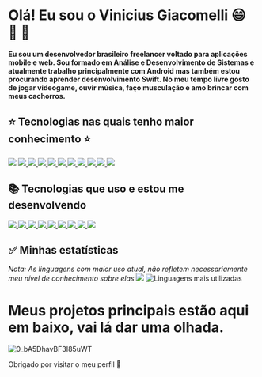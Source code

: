 # Olá! Eu sou o Vinicius Giacomelli :smile: :space_invader: :doughnut:

__Eu sou um desenvolvedor brasileiro freelancer voltado para aplicações mobile e web. Sou formado em Análise e Desenvolvimento de Sistemas e atualmente trabalho principalmente com Android mas também estou procurando aprender desenvolvimento Swift. No meu tempo livre gosto de jogar videogame, ouvir música, faço musculação e amo brincar com meus cachorros.__

## :star: Tecnologias nas quais tenho maior conhecimento :star: ##

<a href="#"><img src="https://img.shields.io/badge/Java-ED8B00?style=for-the-badge&logo=java&logoColor=white" /></a>
<a href="#"><img src="https://img.shields.io/badge/Kotlin-0095D5?&style=for-the-badge&logo=kotlin&logoColor=white" /> </a>
<a href="#"><img src="https://img.shields.io/badge/Android-33DDC84?style=for-the-badge&logo=android&logoColor=white" /> </a>
<a href="#"><img src="https://img.shields.io/badge/Android_Studio-3DDC84?style=for-the-badge&logo=android-studio&logoColor=white" /> </a>
<a href="#"><img src="https://img.shields.io/badge/Spring-6DB33F?style=for-the-badge&logo=spring&logoColor=white" /> </a>
<a href="#"><img src="https://img.shields.io/badge/Firebase-F29D0C?style=for-the-badge&logo=firebase&logoColor=white" /> </a>
<a href="#"><img src="https://img.shields.io/badge/Google_Cloud-4285F4?style=for-the-badge&logo=google-cloud&logoColor=white" /> </a>
<a href="#"><img src="https://img.shields.io/badge/Google_Play-414141?style=for-the-badge&logo=google-play&logoColor=white" /> </a>
<a href="#"><img src="https://img.shields.io/badge/SQLite-07405E?style=for-the-badge&logo=sqlite&logoColor=white" /> </a>
<a href="#"><img src="https://img.shields.io/badge/json-5E5C5C?style=for-the-badge&logo=json&logoColor=white" /> </a>
<a href="#"><img src="https://img.shields.io/badge/GitHub-100000?style=for-the-badge&logo=github&logoColor=white" /> </a>

## :books: Tecnologias que uso e estou me desenvolvendo ##

<a href="#"><img src="https://img.shields.io/badge/HTML-239120?style=for-the-badge&logo=html5&logoColor=white" /> </a>
<a href="#"><img src="https://img.shields.io/badge/CSS-239120?&style=for-the-badge&logo=css3&logoColor=white" /> </a>
<a href="#"><img src="https://img.shields.io/badge/styled--components-DB7093?style=for-the-badge&logo=styled-components&logoColor=white" /> </a>
<a href="#"><img src="https://img.shields.io/badge/JavaScript-F7DF1E?style=for-the-badge&logo=javascript&logoColor=black" /> </a>
<a href="#"><img src="https://img.shields.io/badge/TypeScript-007ACC?style=for-the-badge&logo=typescript&logoColor=white" /> </a>
<a href="#"><img src="https://img.shields.io/badge/React-20232A?style=for-the-badge&logo=react&logoColor=61DAFB" /> </a>
<a href="#"><img src="https://img.shields.io/badge/MySQL-00000F?style=for-the-badge&logo=mysql&logoColor=white" /> </a>
<a href="#"><img src="https://img.shields.io/badge/Netlify-00C7B7?style=for-the-badge&logo=netlify&logoColor=white" /> </a>
<a href="#"><img src="https://img.shields.io/badge/Heroku-430098?style=for-the-badge&logo=heroku&logoColor=white" /> </a>

## :white_check_mark: Minhas estatísticas 

*Nota: As linguagens com maior uso atual, não refletem necessariamente meu nível de conhecimento sobre elas*
![](https://github-profile-summary-cards.vercel.app/api/cards/profile-details?username=Giacomellivinicius&theme=solarized_dark)
![Linguagens mais utilizadas](https://github-readme-stats.vercel.app/api/top-langs/?username=Giacomellivinicius&layout=compact&theme=chartreuse-dark)

# Meus projetos principais estão aqui em baixo, vai lá dar uma olhada.

![0_bA5DhavBF3I85uWT](https://user-images.githubusercontent.com/41841454/156797210-310c27d3-6bf1-4a37-bcda-caef98d19c91.gif)

Obrigado por visitar o meu perfil :wave:

